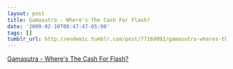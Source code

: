 ```yaml
---
layout: post
title: Gamasutra - Where's The Cash For Flash?
date: '2009-02-10T08:47:47-05:00'
tags: []
tumblr_url: http://endemic.tumblr.com/post/77169092/gamasutra-wheres-the-cash-for-flash
---
```

[Gamasutra - Where's The Cash For Flash?](http://www.gamasutra.com/view/feature/3924/wheres_the_cash_for_flash.php)  
